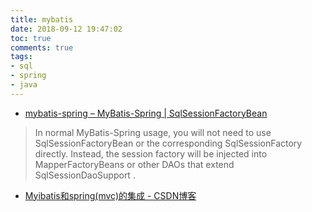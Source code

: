 ```yaml
---
title: mybatis
date: 2018-09-12 19:47:02
toc: true
comments: true
tags:
- sql
- spring
- java
---
```


- [mybatis-spring – MyBatis-Spring | SqlSessionFactoryBean](http://www.mybatis.org/spring/factorybean.html)
> In normal MyBatis-Spring usage, you will not need to use SqlSessionFactoryBean or the corresponding SqlSessionFactory directly. Instead, the session factory will be injected into MapperFactoryBeans or other DAOs that extend SqlSessionDaoSupport . 

- [Myibatis和spring(mvc)的集成 - CSDN博客](https://blog.csdn.net/techbirds_bao/article/details/9235547)

